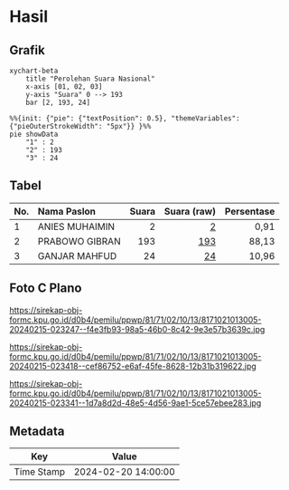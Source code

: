 # Hasil

## Grafik

```mermaid
xychart-beta
    title "Perolehan Suara Nasional"
    x-axis [01, 02, 03]
    y-axis "Suara" 0 --> 193
    bar [2, 193, 24]
```

```mermaid
%%{init: {"pie": {"textPosition": 0.5}, "themeVariables": {"pieOuterStrokeWidth": "5px"}} }%%
pie showData
    "1" : 2
    "2" : 193
    "3" : 24
```

## Tabel

| No. | Nama Paslon    | Suara | Suara (raw) | Persentase |
|:--- |:-------------- | -----:| -----------:| ----------:|
| 1   | ANIES MUHAIMIN | 2     | [2][p-1]    | 0,91       |
| 2   | PRABOWO GIBRAN | 193   | [193][p-2]  | 88,13      |
| 3   | GANJAR MAHFUD  | 24    | [24][p-3]   | 10,96      |


[p-1]: https://github.com/gigit-pemilu/pemilu-2024/blob/main/pilpres/hitung-suara/sub/81-maluku/sub/71-kota-ambon/sub/02-sirimau/sub/1013-karang-panjang/sub/005-tps/sub/paslon-1.txt
[p-2]: https://github.com/gigit-pemilu/pemilu-2024/blob/main/pilpres/hitung-suara/sub/81-maluku/sub/71-kota-ambon/sub/02-sirimau/sub/1013-karang-panjang/sub/005-tps/sub/paslon-2.txt
[p-3]: https://github.com/gigit-pemilu/pemilu-2024/blob/main/pilpres/hitung-suara/sub/81-maluku/sub/71-kota-ambon/sub/02-sirimau/sub/1013-karang-panjang/sub/005-tps/sub/paslon-3.txt

## Foto C Plano

https://sirekap-obj-formc.kpu.go.id/d0b4/pemilu/ppwp/81/71/02/10/13/8171021013005-20240215-023247--f4e3fb93-98a5-46b0-8c42-9e3e57b3639c.jpg

https://sirekap-obj-formc.kpu.go.id/d0b4/pemilu/ppwp/81/71/02/10/13/8171021013005-20240215-023418--cef86752-e6af-45fe-8628-12b31b319622.jpg

https://sirekap-obj-formc.kpu.go.id/d0b4/pemilu/ppwp/81/71/02/10/13/8171021013005-20240215-023341--1d7a8d2d-48e5-4d56-9ae1-5ce57ebee283.jpg


## Metadata

| Key        | Value               |
| ---------- | ------------------- |
| Time Stamp | 2024-02-20 14:00:00 |



